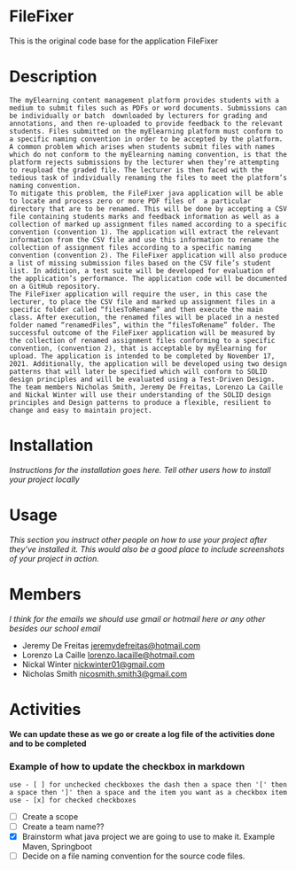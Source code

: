 # FileFixer
This is the original code base for the application FileFixer

# Description
```text
The myElearning content management platform provides students with a medium to submit files such as PDFs or word documents. Submissions can be individually or batch  downloaded by lecturers for grading and annotations, and then re-uploaded to provide feedback to the relevant students. Files submitted on the myElearning platform must conform to a specific naming convention in order to be accepted by the platform. A common problem which arises when students submit files with names which do not conform to the myElearning naming convention, is that the platform rejects submissions by the lecturer when they’re attempting to reupload the graded file. The lecturer is then faced with the tedious task of individually renaming the files to meet the platform’s naming convention.
To mitigate this problem, the FileFixer java application will be able to locate and process zero or more PDF files of  a particular directory that are to be renamed. This will be done by accepting a CSV file containing students marks and feedback information as well as a collection of marked up assignment files named according to a specific convention (convention 1). The application will extract the relevant information from the CSV file and use this information to rename the collection of assignment files according to a specific naming convention (convention 2). The FileFixer application will also produce a list of missing submission files based on the CSV file’s student list. In addition, a test suite will be developed for evaluation of the application’s performance. The application code will be documented on a GitHub repository.
The FileFixer application will require the user, in this case the lecturer, to place the CSV file and marked up assignment files in a specific folder called “filesToRename” and then execute the main class. After execution, the renamed files will be placed in a nested folder named “renamedFiles”, within the “filesToRename” folder. The successful outcome of the FileFixer application will be measured by the collection of renamed assignment files conforming to a specific convention, (convention 2), that is acceptable by myElearning for upload. The application is intended to be completed by November 17, 2021. Additionally, the application will be developed using two design patterns that will later be specified which will conform to SOLID design principles and will be evaluated using a Test-Driven Design.
The team members Nicholas Smith, Jeremy De Freitas, Lorenzo La Caille and Nickal Winter will use their understanding of the SOLID design principles and Design patterns to produce a flexible, resilient to change and easy to maintain project.
```


# Installation
_Instructions for the installation goes here. Tell other users how to install your project locally_

# Usage
_This section you instruct other people on how to use your project after they’ve installed it. This would also be a good place to include screenshots of your project in action._

# Members
_I think for the emails we should use gmail or hotmail here or any other besides our school email_
- Jeremy De Freitas jeremydefreitas@hotmail.com
- Lorenzo La Caille lorenzo.lacaille@hotmail.com
- Nickal Winter nickwinter01@gmail.com
- Nicholas Smith nicosmith.smith3@gmail.com

# Activities
**We can update these as we go or create a log file of the activities done and to be completed**

### Example of how to update the checkbox in markdown
```
use - [ ] for unchecked checkboxes the dash then a space then '[' then a space then ']' then a space and the item you want as a checkbox item 
use - [x] for checked checkboxes
```
- [ ] Create a scope
- [ ] Create a team name??
- [x] Brainstorm what java project we are going to use to make it. Example Maven, Springboot
- [ ] Decide on a file naming convention for the source code files.
